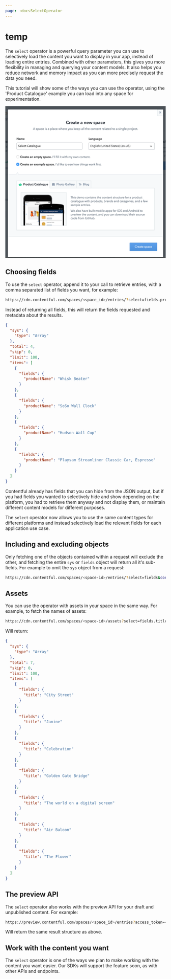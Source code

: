```yaml
---
page: :docsSelectOperator
---
```


# temp

The `select` operator is a powerful query parameter you can use to selectively load the content you want to display in your app, instead of loading entire entries. Combined with other parameters, this gives you more flexibility in managing and querying your content models. It also helps you reduce network and memory impact as you can more precisely request the data you need.

This tutorial will show some of the ways you can use the operator, using the 'Product Catalogue' example you can load into any space for experimentation.

![Import Examples](import-example.png)

## Choosing fields

To use the `select` operator, append it to your call to retrieve entries, with a comma separated list of fields you want, for example:

```bash
https://cdn.contentful.com/spaces/<space_id>/entries/?select=fields.productName&content_type=<content_type_id>
```

Instead of returning all fields, this will return the fields requested and metadata about the results.

```json
{
  "sys": {
    "type": "Array"
  },
  "total": 4,
  "skip": 0,
  "limit": 100,
  "items": [
    {
      "fields": {
        "productName": "Whisk Beater"
      }
    },
    {
      "fields": {
        "productName": "SoSo Wall Clock"
      }
    },
    {
      "fields": {
        "productName": "Hudson Wall Cup"
      }
    },
    {
      "fields": {
        "productName": "Playsam Streamliner Classic Car, Espresso"
      }
    }
  ]
}
```

Contentful already has fields that you can hide from the JSON output, but if you had fields you wanted to selectively hide and show depending on the platform, you had to retrieve them anyway and not display them, or maintain different content models for different purposes.

The `select` operator now allows you to use the same content types for different platforms and instead selectively load the relevant fields for each application use case.

## Including and excluding objects

Only fetching one of the objects contained within a request will exclude the other, and fetching the entire `sys` or `fields` object will return all it's sub-fields. For example to omit the `sys` object from a request:

```bash
https://cdn.contentful.com/spaces/<space-id>/entries/?select=fields&content_type=<content_type_id>
```

## Assets

You can use the operator with assets in your space in the same way. For example, to fetch the names of assets:

```bash
https://cdn.contentful.com/spaces/<space-id>/assets?select=fields.title
```

Will return:

```json
{
  "sys": {
    "type": "Array"
  },
  "total": 7,
  "skip": 0,
  "limit": 100,
  "items": [
    {
      "fields": {
        "title": "City Street"
      }
    },
    {
      "fields": {
        "title": "Janine"
      }
    },
    {
      "fields": {
        "title": "Celebration"
      }
    },
    {
      "fields": {
        "title": "Golden Gate Bridge"
      }
    },
    {
      "fields": {
        "title": "The world on a digital screen"
      }
    },
    {
      "fields": {
        "title": "Air Baloon"
      }
    },
    {
      "fields": {
        "title": "The Flower"
      }
    }
  ]
}
```

## The preview API

The `select` operator also works with the preview API for your draft and unpublished content. For example:

```bash
https://preview.contentful.com/spaces/<space_id>/entries?access_token=<access_token>&content_type=<content_type_id>&select=fields.productName
```

Will return the same result structure as above.

## Work with the content you want

The `select` operator is one of the ways we plan to make working with the content you want easier. Our SDKs will support the feature soon, as with other APIs and endpoints.
